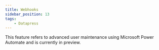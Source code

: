 ```yaml
---
title: Webhooks
sidebar_position: 13
tags:
    - Datapress
---
```


<p class="lead">This feature refers to advanced user maintenance using Microsoft Power Automate and is currently in preview.</p>
